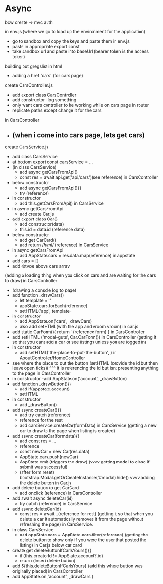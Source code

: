 # Async

<!-- SECTION 5/16 GREGSLIST ASYNC LECTURE -->

bcw create => mvc auth

in env.js
(where we go to load up the environment for the application)
- go to sandbox and copy the keys and paste them in env.js
- paste in appropriate export const
- take sandbox url and paste into baseUrl
(bearer token is the access token)

building out gregslist
in html
- adding a href 'cars' (for cars page)

create CarsController.js
- add export class CarsController
- add constructor
    -log something
- only want cars controller to be working while on cars page
in router
- replicate paths except change it for the cars

in CarsController
- (when i come into cars page, lets get cars)
    - 
create CarsService.js
- add class CarsService
- at bottom export const carsService = ...
- (in class CarsService)
    - add async getCarsFromApi()
    - const res = await api.get('api/cars')(see reference)
in CarsController
- below constructor   
    - add async getCarsFromApi(){}
    - try (reference)
- in constructor
    - add this.getCarsFromApi()
in CarsService
- in async getCarsFromApi
    - add 
create Car.js
- add export class Car{}
    - add constructor(data)
    - this.id = data.id
    (reference data)
- below constructor
    - add get CarCard()
    - add return /*html*/ (reference)
in CarsService
- in async getCarsFromApi
    - add AppState.cars = res.data.map(reference)
in appstate
- add cars = []
- add @type above cars array

(adding a loading thing when you click on cars and are waiting for the cars to draw)
in CarsController
- (drawing a console log to page)
- add function _drawCars()
    - let template = ''
    - appState.cars.forEach(reference)
    - setHTML('app', template)
- in constructor 
    - add AppState.on('cars', _drawCars)
    - also add setHTML(with the app and vroom vroom)
in car.js
- add static CarForm(){
    return'' (reference form)
}
in CarsController
- add setHTML ('modal-guts', Car.CarForm())
in CarsController
(getting it so that you cant add a car or see listings unless you are logged in)
- in constructor
    - add setHTML('the-place-to-put-the-button', )
in AboutController/HomeController
- see where the place to put the button (setHTML (provide the id but then leave open ticks))
^^^ it is referencing the id but isnt presenting anything to the page
in CarsController
- in constructor
    -add AppState.on('account', _drawButton)
- add function _drawButton(){}
    - add if(appstate.account)
    - setHTML
- in constructor
    - add _drawButton()
- add async createCar(){}
    - add try catch (reference)
    - reference for the rest
    - add carsService.createCar(formData)
in CarsService
(getting a new car to draw to the page when listing is created)
- add async createCar(formdata){}
    - add const res = ...
    - reference
    - const newCar = new Car(res.data)
    - AppState.cars.push(newCar)
    - AppState.emit (triggers the draw)
    (vvvv getting modal to close if submit was successful)
    - (after form.reset) bootstrap.Modal.getOrCreateInstance('#modal).hide()
vvvv adding the delete button
in Car.js
- add delete button to get CarCard
    - add onclick (reference)
in CarsController
- add await async deleteCar(id)
    - try catch (reference)
in CarsService
- add async deleteCar(id)
    - const res = await...(reference for rest)
(getting it so that when you delete a car it automatically removes it from the page without refreshing the page)
in CarsService.
- in class CarsService
    - add appState.cars = AppState.cars.filter(reference)
(getting the delete button to show only if you were the user that posted the listing)
in Car.js
below car card
- create get deleteButtonIfCarIsYours(){}
    - if (this.creatorId != AppState.account?.id)
    - return (insert delete button)
- add ${this.deleteButtonIfCarIsYours} (add this where button was originally placed)
in CarsController
- add AppState.on('account', _drawCars )